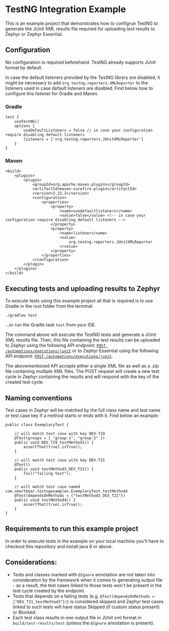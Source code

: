 # TestNG Integration Example

This is an example project that demonstrates how to configrue TestNG to generate the JUnit XML results file required for uploading test results to Zephyr or Zephyr Essential.

## Configuration

No configuration is required beforehand. TestNG already supports JUnit format by default.

In case the default listeners provided by the TestNG library are disabled, it might be necessary to add `org.testng.reporters.XMLReporter` to the listeners used in case default listeners are disabled. Find below how to configure this listener for Gradle and Maven.

### Gradle

```
test {
    useTestNG()
    options {
        useDefaultListeners = false // in case your configuration require disabling default listeners
        listeners = ['org.testng.reporters.JUnitXMLReporter']
    }
}

```

### Maven
```
<build>
    <plugins>
        <plugin>
            <groupId>org.apache.maven.plugins</groupId>
            <artifactId>maven-surefire-plugin</artifactId>
            <version>2.22.2</version>
            <configuration>
                <properties>
                    <property>
                        <name>usedefaultlisteners</name>
                        <value>false</value> <!-- in case your configuration require disabling default listeners -->
                    </property>
                    <property>
                        <name>listener</name>
                        <value>
                            org.testng.reporters.JUnitXMLReporter
                        </value>
                    </property>
                </properties>
            </configuration>
        </plugin>
    </plugins>
</build>
```

## Executing tests and uploading results to Zephyr
To execute tests using this example project all that is required is to use Gradle in the root folder from the terminal:

`./gradlew test`

...or run the Gradle task `test` from your IDE.

The command above will execute the TestNG tests and generate a JUnit XML results file. Then, this file containing the test results can be uploaded to Zephyr using the following API endpoint: [`POST /automations/executions/junit`](https://support.smartbear.com/zephyr-scale-cloud/api-docs/#operation/createJUnitExecutions) or to Zephyr Essential using the following API endpoint: [`POST /automations/executions/junit`](https://smartbear.portal.swaggerhub.com/zephyr-squad/default/zephyr-zquad-cloud-api-2#/Automations/createJUnitExecutions).

The abovementioned API accepts either a single XML file as well as a .zip file containing multiple XML files. The POST request will create a new test cycle in Zephyr containing the results and will respond with the key of the created test cycle.

## Naming conventions
Test cases in Zephyr will be matched by the full class name and test name or test case key if a method starts or ends with it. Find below an example:
```
public class ExemplaryTest {

    // will match test case with key DEV-T19
    @Test(groups = { "group-1", "group-2" })
    public void DEV_T19_testMethod1() {
        assertThat(true).isTrue();
    }

    // will match test case with key DEV-T21
    @Test()
    public void testMethod3_DEV_T21() {
        fail("failing test");
    }

    // will match test case named com.smartbear.testngexamples.ExemplaryTest.testMethod4
    @Test(dependsOnMethods = {"testMethod3_DEV_T21"})
    public void testMethod4() {
        assertThat(true).isTrue();
    }
}
```

## Requirements to run this example project
In order to execute tests in the example on your local machine you’ll have to checkout this repository and install java 8 or above. 

## Considerations:
- Tests and classes marked with `@Ignore` annotation are not taken into consideration by the framework when it comes to generating output file - as a result, the test cases linked to those tests won't be present in the test cycle created by the endpoint. 
- Tests that depends on a failing tests (e.g. `@Test(dependsOnMethods = {"DEV_T21_testMethod3"})`) is considered skipped and Zephyr test cases linked to such tests will have status Skipped (if custom status present) or Blocked.
- Each test class results in one output file in JUnit xml format in `build/test-results/test` (unless the `@Ignore` annotation is present).
